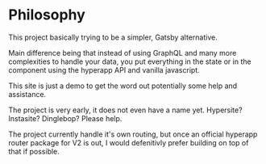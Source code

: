 
# Philosophy

This project basically trying to be a simpler, Gatsby alternative.

Main difference being that instead of using GraphQL and many more complexities to handle your data, you put everything in the state or in the component using the hyperapp API and vanilla javascript.


This site is just a demo to get the word out potentially some help and assistance.

The project is very early, it does not even have a name yet. Hypersite? Instasite? Dinglebop? Please help.



The project currently handle it's own routing, but once an official hyperapp router package for V2 is out, I would defenitivly prefer building on top of that if possible.



